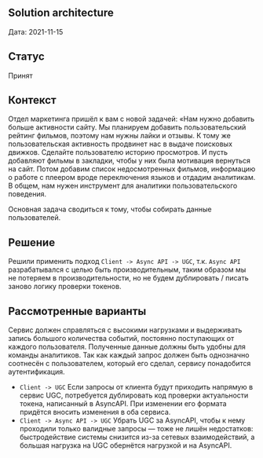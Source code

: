 ## Solution architecture
Дата: 2021-11-15
## Статус
Принят
## Контекст
Отдел маркетинга пришёл к вам с новой задачей: «Нам нужно добавить больше активности сайту. 
Мы планируем добавить пользовательский рейтинг фильмов, поэтому нам нужны лайки и отзывы. 
К тому же пользовательская активность продвинет нас в выдаче поисковых движков. 
Сделайте пользователю историю просмотров. И пусть добавляют фильмы в закладки, чтобы у них была мотивация вернуться на сайт. 
Потом добавим список недосмотренных фильмов, информацию о работе с плеером вроде переключения языков и отдадим аналитикам. 
В общем, нам нужен инструмент для аналитики пользовательского поведения.

Основная задача сводиться к тому, чтобы собирать данные пользователей.

## Решение
Решили применить подход `Client -> Async API -> UGC`, т.к. `Async API` разрабатывался с целью быть производительным,
таким образом мы не потеряем в производительности, но не будем дублировать / писать заново логику проверки токенов.

## Рассмотренные варианты
Сервис должен справляться с высокими нагрузками и выдерживать запись большого количества событий, 
постоянно поступающих от каждого пользователя. Полученные данные должны быть удобны для команды аналитиков. 
Так как каждый запрос должен быть однозначно соотнесён c пользователем, который его сделал, сервису понадобится аутентификация.

- `Client -> UGC`
Если запросы от клиента будут приходить напрямую в сервис UGC, потребуется дублировать код проверки актуальности токена, написанный в AsyncAPI. 
  При изменении его формата придётся вносить изменения в оба сервиса.
- `Client -> Async API -> UGC`
Убрать UGC за AsyncAPI, чтобы к нему проходили только валидные запросы — тоже не лишён недостатков: быстродействие системы снизится из-за сетевых взаимодействий, 
  а большая нагрузка на UGC обернётся нагрузкой и на AsyncAPI.
  
